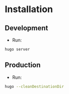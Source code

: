 # Installation

## Development

- Run:
```bash
hugo server
```

## Production

- Run:
```bash
hugo --cleanDestinationDir
```